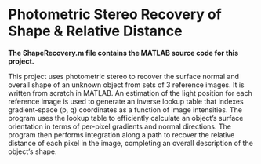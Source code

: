 # Photometric Stereo Recovery of Shape & Relative Distance

**The ShapeRecovery.m file contains the MATLAB source code for this project.**

This project uses photometric stereo to recover the surface normal and overall shape of an unknown object from sets of 3 reference images.
It is written from scratch in MATLAB. An estimation of the light position for each reference image is used to generate an inverse lookup table that indexes gradient-space (p, q) coordinates as a function of image intensities. The program uses the lookup table to efficiently calculate an object’s surface orientation in terms of per-pixel gradients and normal directions. The program then performs integration along a path to recover the relative distance of each pixel in the image, completing an overall description of the object’s shape.
